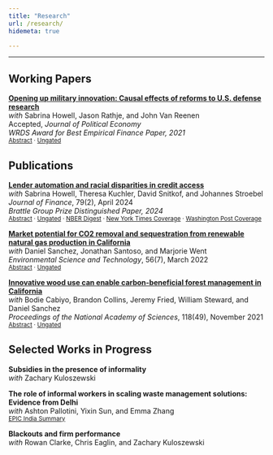 ```yaml
---
title: "Research" 
url: /research/
hidemeta: true

---
```


---

## Working Papers

[__Opening up military innovation: Causal effects of reforms to U.S. defense research__](https://www.nber.org/system/files/working_papers/w28700/w28700.pdf) \
_with_ Sabrina Howell, Jason Rathje, and John Van Reenen \
Accepted, _Journal of Political Economy_ \
_WRDS Award for Best Empirical Finance Paper, 2021_ \
<small><a href="#/" onclick="visib('sbir_abstract')">Abstract</a> &middot; [Ungated](/sbir.pdf) </small>
<div id="sbir_abstract" style="display: none; text-align: justify; line-height: 1.2" ><small>
For governments procuring innovation, one choice is whether to specify desired products (a “Conventional” approach) or allow firms to suggest ideas (an “Open” approach). Using a U.S. Air Force R&D grant program, where Open and Conventional competitions were held simultaneously, we find that Open awards increase both commercial innovation and technology adoption by the military. In contrast, Conventional awards have no positive effects on new technology, but do create more program lock-in. We present evidence that openness matters independently from inducing differential selection, for example of less well-established firms. These results suggest benefits from open approaches to innovation procurement.
</small><br><br/></div>

## Publications

[__Lender automation and racial disparities in credit access__](https://onlinelibrary.wiley.com/doi/abs/10.1111/jofi.13303) \
_with_ Sabrina Howell, Theresa Kuchler, David Snitkof, and Johannes Stroebel \
_Journal of Finance_, 79(2), April 2024 \
_Brattle Group Prize Distinguished Paper, 2024_ \
<small><a href="#/" onclick="visib('ppp_abstract')">Abstract</a> &middot; [Ungated](/ppp.pdf) &middot; [NBER Digest](https://www.nber.org/digest/202112/racial-disparities-paycheck-protection-program-lending) &middot; [New York Times Coverage](https://www.nytimes.com/2021/10/11/business/ppp-loans-covid-racial-bias.html)  &middot; [Washington Post Coverage](https://www.washingtonpost.com/national/ppp-bias-black-businesses/2021/10/15/b53e0822-2c4f-11ec-baf4-d7a4e075eb90_story.html) </small>
<div id="ppp_abstract" style="display: none; text-align: justify; line-height: 1.2" ><small>
Process automation reduces racial disparities in credit access by enabling smaller loans, broadening banks' geographic reach, and removing human biases from decision making. We document these findings in the context of the Paycheck Protection Program (PPP), where private lenders faced no credit risk but decided which firms to serve. Black-owned firms obtained PPP loans primarily from automated fintech lenders, especially in areas with high racial animus. After traditional banks automated their loan processing procedures, their PPP lending to Black-owned firms increased. Our findings cannot be fully explained by racial differences in loan application behaviors, preexisting banking relationships, firm performance, or fraud rates.
</small><br><br/></div>

[__Market potential for CO2 removal and sequestration from renewable natural gas production in California__](https://pubs.acs.org/doi/10.1021/acs.est.1c02894) \
_with_ Daniel Sanchez, Jonathan Santoso, and Marjorie Went \
_Environmental Science and Technology_, 56(7), March 2022 \
<small><a href="#/" onclick="visib('rng_abstract')">Abstract</a> &middot; [Ungated](/rng.pdf) </small>
<div id="rng_abstract" style="display: none; text-align: justify; line-height: 1.2" ><small>
Bioenergy with carbon capture and sequestration (BECCS) is critical for stringent climate change mitigation but is commercially and technologically immature and resource intensive. State and federal fuel and climate policies can drive first markets for BECCS in California. We develop a spatially explicit optimization model to assess niche markets for renewable natural gas (RNG) production with carbon capture and sequestration (CCS) from waste biomass in California. Existing biomass residues produce biogas and RNG and enable low-cost CCS through the upgrading process and CO2 truck transport. Under current state and federal policy incentives, RNG-CCS can avoid 12.4 mmtCO2e/year (3% of California’s 2018 CO2 emissions), of which 2.9 mmtCO2/year are captured and sequestered. It simultaneously produces 93 PJ RNG/year (4% of California’s 2018 natural gas demand) with a profit maximizing objective, resulting in profits of $11/GJ. Distributed RNG production with CCS can potentially catalyze markets and technologies for CO2 capture, transport, and storage in California.
</small><br><br/></div>


[__Innovative wood use can enable carbon-beneficial forest management in California__](https://www.pnas.org/doi/10.1073/pnas.2019073118) \
_with_ Bodie Cabiyo, Brandon Collins, Jeremy Fried, William Steward, and Daniel Sanchez \
_Proceedings of the National Academy of Sciences_, 118(49), November 2021 \
<small><a href="#/" onclick="visib('wood_abstract')">Abstract</a> &middot; [Ungated](/wooduse.pdf) </small>
<div id="wood_abstract" style="display: none; text-align: justify; line-height: 1.2" ><small>
Responsible stewardship of temperate forests can address key challenges posed by climate change through sequestering carbon, producing low-carbon products, and mitigating climate risks. Forest thinning and fuel reduction can mitigate climate-related risks like catastrophic wildfire. These treatments are often cost prohibitive, though, in part because of low demand for low-value wood “residues.” Where treatment occurs, this low-value wood is often burned or left to decay, releasing carbon. In this study, we demonstrate that innovative use of low-value wood, with improved potential revenues and carbon benefits, can support economical, carbon-beneficial forest management outcomes in California. With increased demand for wood residues, forest health–oriented thinning could produce up to 7.3 million (M) oven-dry tonnes of forest residues per year, an eightfold increase over current levels. Increased management and wood use could yield net climate benefits between 6.4 and 16.9 million tonnes of carbon dioxide equivalent (M tCO2e) per year when considering impacts from management, wildfire, carbon storage in products, and displacement of fossil carbon-intensive alternatives over a 40-y period. We find that products with durable carbon storage confer the greatest benefits, as well as products that reduce emissions in hard-to-decarbonize sectors like industrial heat. Concurrently, treatment could reduce wildfire hazard on 4.9 M ha (12.1 M ac), a quarter of which could experience stand-replacing effects without treatment. Our results suggest that innovative wood use can support widespread fire hazard mitigation and reduce net CO2 emissions in California.
</small><br><br/></div>

## Selected Works in Progress

__Subsidies in the presence of informality__ \
_with_ Zachary Kuloszewski

__The role of informal workers in scaling waste management solutions: Evidence from Delhi__ \
_with_ Ashton Pallotini, Yixin Sun, and Emma Zhang \
<small>[EPIC India Summary](https://epic.uchicago.in/project/optimizing-waste-management-and-reducing-methane-emissions-in-delhi/) </small>

__Blackouts and firm performance__ \
_with_ Rowan Clarke, Chris Eaglin, and Zachary Kuloszewski


<script>
 function visib(id) {
  var x = document.getElementById(id);
  if (x.style.display === "block") {
    x.style.display = "none";
  } else {
    x.style.display = "block";
  }
}
</script>

